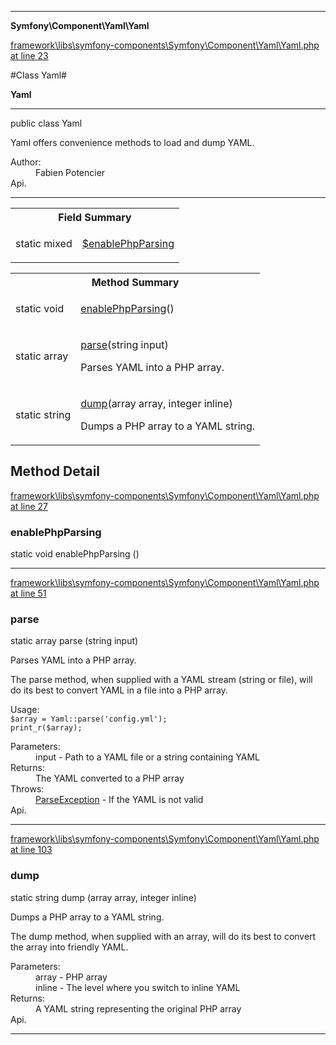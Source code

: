 

- - -

**Symfony\Component\Yaml\Yaml**


<a href="https://github.com/JeyDotC/Hirudo/blob/master/framework/libs/symfony-components/Symfony/Component/Yaml/Yaml.php#L23" >framework\libs\symfony-components\Symfony\Component\Yaml\Yaml.php at line 23</a>

#Class Yaml#

**Yaml**




- - -

<p class="signature"><span class='k'>public  class</span> <span class='nx'>Yaml</span></p>

<div class="comment" id="overview_description"><p>Yaml offers convenience methods to load and dump YAML.</p></div>

<dl>
<dt>Author:</dt>
<dd>Fabien Potencier <fabien@symfony.com></dd>
<dt>Api.</dt>
</dl>


- - -



<table id="summary_field">
<tr><th colspan="2">Field Summary</th></tr>
<tr>
<td><span class='k'>static </span> <span class='nx'>mixed</span></td>
<td class="description"><p class="name" ><a href="#enablePhpParsing"> $enablePhpParsing</a>
                                </p></td>
</tr>
</table>

<table id="summary_method">
<tr><th colspan="2">Method Summary</th></tr>
<tr>
<td><span class='k'>static </span> <span class='nx'>void</span></td>
<td class="description"><p class="name"><a href="#enablephpparsing">enablePhpParsing</a>()</p></td>
</tr>
<tr>
<td><span class='k'>static </span> <span class='nx'>array</span></td>
<td class="description"><p class="name"><a href="#parse">parse</a>(string input)</p><p class="description">Parses YAML into a PHP array.
</p></td>
</tr>
<tr>
<td><span class='k'>static </span> <span class='nx'>string</span></td>
<td class="description"><p class="name"><a href="#dump">dump</a>(array array, integer inline)</p><p class="description">Dumps a PHP array to a YAML string.
</p></td>
</tr>
</table>

<h2 id="detail_method">Method Detail</h2>

<a href="https://github.com/JeyDotC/Hirudo/blob/master/framework/libs/symfony-components/Symfony/Component/Yaml/Yaml.php#L27" >framework\libs\symfony-components\Symfony\Component\Yaml\Yaml.php at line 27</a>

<h3 id="enablePhpParsing()">enablePhpParsing</h3>
<span class='k'>static </span> <span class='nx'>void</span> <span class='nf'>enablePhpParsing</span> ()

<div class="details">

</div>

- - -


<a href="https://github.com/JeyDotC/Hirudo/blob/master/framework/libs/symfony-components/Symfony/Component/Yaml/Yaml.php#L51" >framework\libs\symfony-components\Symfony\Component\Yaml\Yaml.php at line 51</a>

<h3 id="parse()">parse</h3>
<span class='k'>static </span> <span class='nx'>array</span> <span class='nf'>parse</span> (string input)

<div class="details">
<p>Parses YAML into a PHP array.</p><p>The parse method, when supplied with a YAML stream (string or file),
will do its best to convert YAML in a file into a PHP array.</p><p>Usage:
<code>
$array = Yaml::parse('config.yml');
print_r($array);
</code></p><dl>
<dt>Parameters:</dt>
<dd>input - Path to a YAML file or a string containing YAML</dd>
<dt>Returns:</dt>
<dd>The YAML converted to a PHP array</dd>
<dt>Throws:</dt>
<dd><a href="../../../symfony/component/yaml/exception/parseexception.html">ParseException</a> - If the YAML is not valid</dd>
<dt>Api.</dt>
</dl>

</div>

- - -


<a href="https://github.com/JeyDotC/Hirudo/blob/master/framework/libs/symfony-components/Symfony/Component/Yaml/Yaml.php#L103" >framework\libs\symfony-components\Symfony\Component\Yaml\Yaml.php at line 103</a>

<h3 id="dump()">dump</h3>
<span class='k'>static </span> <span class='nx'>string</span> <span class='nf'>dump</span> (array array, integer inline)

<div class="details">
<p>Dumps a PHP array to a YAML string.</p><p>The dump method, when supplied with an array, will do its best
to convert the array into friendly YAML.</p><dl>
<dt>Parameters:</dt>
<dd>array - PHP array</dd>
<dd>inline - The level where you switch to inline YAML</dd>
<dt>Returns:</dt>
<dd>A YAML string representing the original PHP array</dd>
<dt>Api.</dt>
</dl>

</div>

- - -


